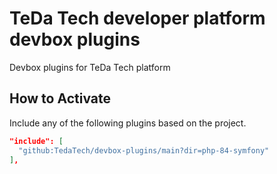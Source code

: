 # TeDa Tech developer platform devbox plugins

Devbox plugins for TeDa Tech platform

## How to Activate
Include any of the following plugins based on the project.

```json
"include": [
  "github:TedaTech/devbox-plugins/main?dir=php-84-symfony"
],
```
